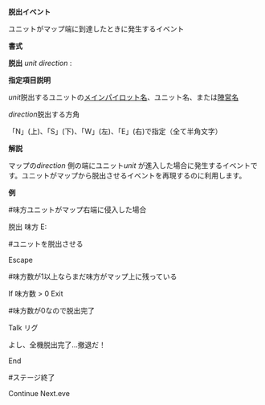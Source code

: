 **脱出イベント**

ユニットがマップ端に到達したときに発生するイベント

**書式**

**脱出** *unit direction* :

**指定項目説明**

*unit*脱出するユニットの[メインパイロット名](メインパイロット名)、ユニット名、または[陣営名](陣営名)

*direction*脱出する方角

「N」(上)、「S」(下)、「W」(左)、「E」(右)で指定（全て半角文字）

**解説**

マップの*direction* 側の端にユニット*unit* が進入した場合に発生するイベントです。ユニットがマップから脱出させるイベントを再現するのに利用します。

**例**

#味方ユニットがマップ右端に侵入した場合

脱出 味方 E:

#ユニットを脱出させる

Escape

#味方数が1以上ならまだ味方がマップ上に残っている

If 味方数 &gt; 0 Exit

#味方数が0なので脱出完了

Talk リグ

よし、全機脱出完了…撤退だ！

End

#ステージ終了

Continue Next.eve
